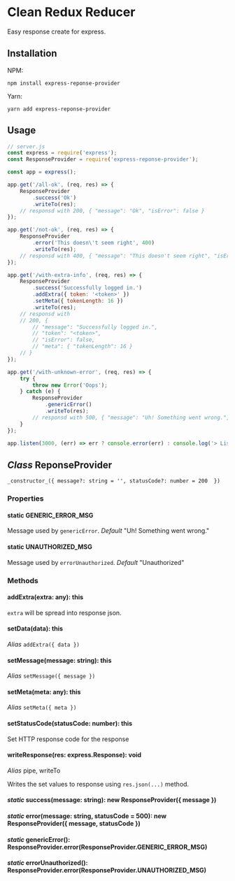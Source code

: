 # Clean Redux Reducer

Easy response create for express.

## Installation

NPM:
```
npm install express-reponse-provider
```

Yarn:
```
yarn add express-reponse-provider
```

## Usage

```js
// server.js
const express = require('express');
const ResponseProvider = require('express-reponse-provider');

const app = express();

app.get('/all-ok', (req, res) => {
	ResponseProvider
		.success('Ok')
		.writeTo(res);
	// responsd with 200, { "message": "Ok", "isError": false }
});

app.get('/not-ok', (req, res) => {
	ResponseProvider
		.error('This doesn\'t seem right', 400)
		.writeTo(res);
	// responsd with 400, { "message": "This doesn't seem right", "isError": true }
});

app.get('/with-extra-info', (req, res) => {
	ResponseProvider
		.success('Successfully logged in.')
		.addExtra({ token: '<token>' })
		.setMeta({ tokenLength: 16 })
		.writeTo(res);
	// responsd with
	// 200, {
		// "message": "Successfully logged in.",
		// "token": "<token>",
		// "isError": false,
		// "meta": { "tokenLength": 16 }
	// }
});

app.get('/with-unknown-error', (req, res) => {
	try {
		throw new Error('Oops');
	} catch (e) {
		ResponseProvider
			.genericError()
			.writeTo(res);
		// responsd with 500, { "message": "Uh! Something went wrong.", "isError": true }
	}
});

app.listen(3000, (err) => err ? console.error(err) : console.log('> Listening at 3000'));

```

## _Class_ ReponseProvider

`_constructor_({ message?: string = '', statusCode?: number = 200  })`

### Properties

#### static GENERIC_ERROR_MSG

Message used by `genericError`.
_Default_ "Uh! Something went wrong."

#### static UNAUTHORIZED_MSG

Message used by `errorUnauthorized`.
_Default_ "Unauthorized"

### Methods

#### addExtra(extra: any): this

`extra` will be spread into response json.

#### setData(data): this

_Alias_ `addExtra({ data })`

#### setMessage(message: string): this

_Alias_ `setMessage({ message })`

#### setMeta(meta: any): this

_Alias_ `setMeta({ meta })`

#### setStatusCode(statusCode: number): this

Set HTTP response code for the response

#### writeResponse(res: express.Response): void

_Alias_ pipe, writeTo

Writes the set values to response using `res.json(...)` method.

#### _static_ success(message: string): new ResponseProvider({ message })

#### _static_ error(message: string, statusCode = 500): new ResponseProvider({ message, statusCode })

#### _static_ genericError(): ResponseProvider.error(ResponseProvider.GENERIC_ERROR_MSG)

#### _static_ errorUnauthorized(): ResponseProvider.error(ResponseProvider.UNAUTHORIZED_MSG)
